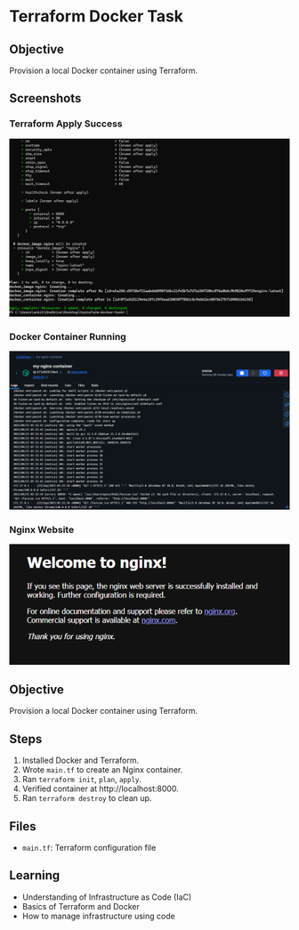 # Terraform Docker Task

## Objective
Provision a local Docker container using Terraform.

## Screenshots

### Terraform Apply Success
![Terraform Apply](https://github.com/imyadavankit/terraform-docker-task/blob/main/Screenshot%202025-09-25%20114731.png?raw=true)

### Docker Container Running
![Docker PS](https://github.com/imyadavankit/terraform-docker-task/blob/main/Screenshot%202025-09-25%20121217.png?raw=true)

### Nginx Website
![Nginx Website](https://github.com/imyadavankit/terraform-docker-task/blob/main/Screenshot%202025-09-25%20121005.png?raw=true)

## Objective
Provision a local Docker container using Terraform.

## Steps
1. Installed Docker and Terraform.
2. Wrote `main.tf` to create an Nginx container.
3. Ran `terraform init`, `plan`, `apply`.
4. Verified container at http://localhost:8000.
5. Ran `terraform destroy` to clean up.

## Files
- `main.tf`: Terraform configuration file

## Learning
- Understanding of Infrastructure as Code (IaC)
- Basics of Terraform and Docker
- How to manage infrastructure using code
